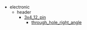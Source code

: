* electronic
  * header
    * [3x4_12_pin](electronic/header/3x4_12_pin)
      * [through_hole_right_angle](electronic/header/3x4_12_pin/through_hole_right_angle)
